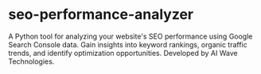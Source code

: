 # seo-performance-analyzer
A Python tool for analyzing your website's SEO performance using Google Search Console data. Gain insights into keyword rankings, organic traffic trends, and identify optimization opportunities. Developed by AI Wave Technologies.
